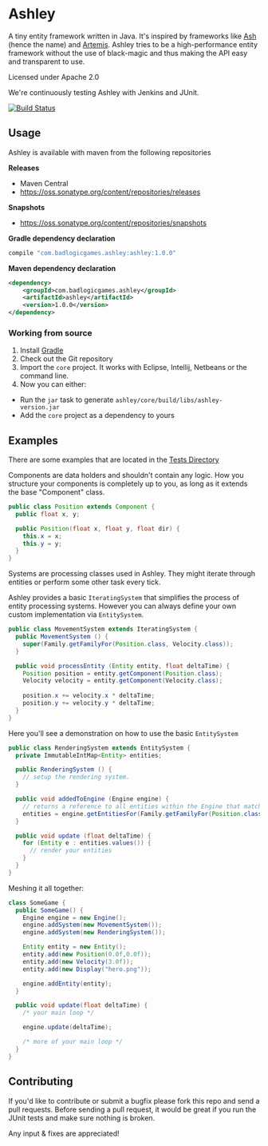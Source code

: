 # Ashley

A tiny entity framework written in Java. It's inspired by frameworks like
[Ash](http://www.ashframework.org/) (hence the name) and
[Artemis](http://gamadu.com/artemis/). Ashley tries to be a high-performance
entity framework  without the use of black-magic and thus making the API easy
and transparent to use.

Licensed under Apache 2.0

We're continuously testing Ashley with Jenkins and JUnit.

[![Build Status](http://144.76.220.132:8080/job/ashley/badge/icon)](http://144.76.220.132:8080/job/ashley/)

## Usage

Ashley is available with maven from the following repositories

**Releases**
* Maven Central
* https://oss.sonatype.org/content/repositories/releases

**Snapshots**
* https://oss.sonatype.org/content/repositories/snapshots

**Gradle dependency declaration**
```groovy
compile "com.badlogicgames.ashley:ashley:1.0.0"
```


**Maven dependency declaration**
```xml
<dependency>
    <groupId>com.badlogicgames.ashley</groupId>
    <artifactId>ashley</artifactId>
    <version>1.0.0</version>
</dependency>
```

### Working from source

1. Install [Gradle](http://www.gradle.org/downloads)
2. Check out the Git repository
3. Import the `core` project. It works with Eclipse, Intellij, Netbeans or the command line.
4. Now you can either:
  * Run the `jar` task to generate `ashley/core/build/libs/ashley-version.jar`
  * Add the `core` project as a dependency to yours

## Examples

There are some examples that are located in the
[Tests Directory](ashley-tests/src/ashley/tests)

Components are data holders and shouldn't contain any logic. How you structure your components is completely up to you, as long as it extends the base "Component" class.

```java
public class Position extends Component {
  public float x, y;

  public Position(float x, float y, float dir) {
    this.x = x;
    this.y = y;
  }
}
```

Systems are processing classes used in Ashley. They might iterate through entities or perform some other task every tick.

Ashley provides a basic `IteratingSystem` that simplifies the process of entity processing systems. However you can always define your own custom implementation via `EntitySystem`.

```java
public class MovementSystem extends IteratingSystem {
  public MovementSystem () {
    super(Family.getFamilyFor(Position.class, Velocity.class));
  }

  public void processEntity (Entity entity, float deltaTime) {
    Position position = entity.getComponent(Position.class);
    Velocity velocity = entity.getComponent(Velocity.class);
    
    position.x += velocity.x * deltaTime;
    position.y += velocity.y * deltaTime;
  }
}
```

Here you'll see a demonstration on how to use the basic `EntitySystem`

```java
public class RenderingSystem extends EntitySystem {
  private ImmutableIntMap<Entity> entities;

  public RenderingSystem () {
    // setup the rendering system.
  }

  public void addedToEngine (Engine engine) {
    // returns a reference to all entities within the Engine that match the family of components
    entities = engine.getEntitiesFor(Family.getFamilyFor(Position.class, Display.class));
  }

  public void update (float deltaTime) {
    for (Entity e : entities.values()) {
      // render your entities
    }
  }
}
```

Meshing it all together:

```java
class SomeGame {
  public SomeGame() {
    Engine engine = new Engine();
    engine.addSystem(new MovementSystem());
    engine.addSystem(new RenderingSystem());

    Entity entity = new Entity();
    entity.add(new Position(0.0f,0.0f));
    entity.add(new Velocity(3.0f));
    entity.add(new Display("hero.png"));

    engine.addEntity(entity);
  }

  public void update(float deltaTime) {
    /* your main loop */

    engine.update(deltaTime);

    /* more of your main loop */
  }
}
```

## Contributing

If you'd like to contribute or submit a bugfix please fork this repo and send a pull requests. Before sending a pull request, it would be great if you run the JUnit tests and make sure nothing is broken.

Any input & fixes are appreciated!

